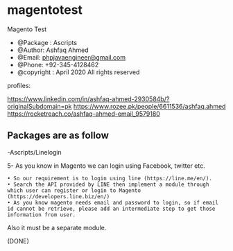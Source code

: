 # magentotest
Magento Test 
 

 * @Package : Ascripts
 * @Author: Ashfaq Ahmed
 * @Email: phpjavaengineer@gmail.com
 * @Phone: +92-345-4128462
 * @copyright : April 2020 All rights reserved

 profiles: 

 https://www.linkedin.com/in/ashfaq-ahmed-2930584b/?originalSubdomain=pk
 https://www.rozee.pk/people/6611536/ashfaq.ahmed
 https://rocketreach.co/ashfaq-ahmed-email_9579180
 

Packages are as follow
----------------------------------------------------------------------------------------------------------
-Ascripts/Linelogin



5- As you know in Magento we can login using Facebook, twitter etc.

    • So our requirement is to login using line (https://line.me/en/). 
    • Search the API provided by LINE then implement a module through which user can register or login to Magento (https://developers.line.biz/en/)
    • As you know magento needs email and password to login, so if email id cannot be retrieve, please add an intermediate step to get those information from user. 
Also it must be a separate module.

(DONE)



